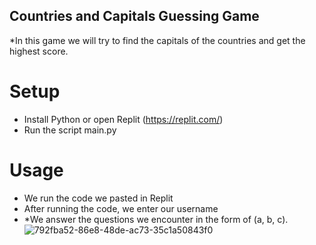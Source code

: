 ## Countries and Capitals Guessing Game
*In this game we will try to find the capitals of the countries and get the highest score.

# Setup
* Install Python or open Replit (https://replit.com/)
* Run the script main.py
 
# Usage
* We run the code we pasted in Replit
* After running the code, we enter our username
* *We answer the questions we encounter in the form of (a, b, c).
![792fba52-86e8-48de-ac73-35c1a50843f0](https://github.com/Berr35/newproject/assets/150918206/5417efce-3391-4f55-9f6f-dd428e92d3b6)
